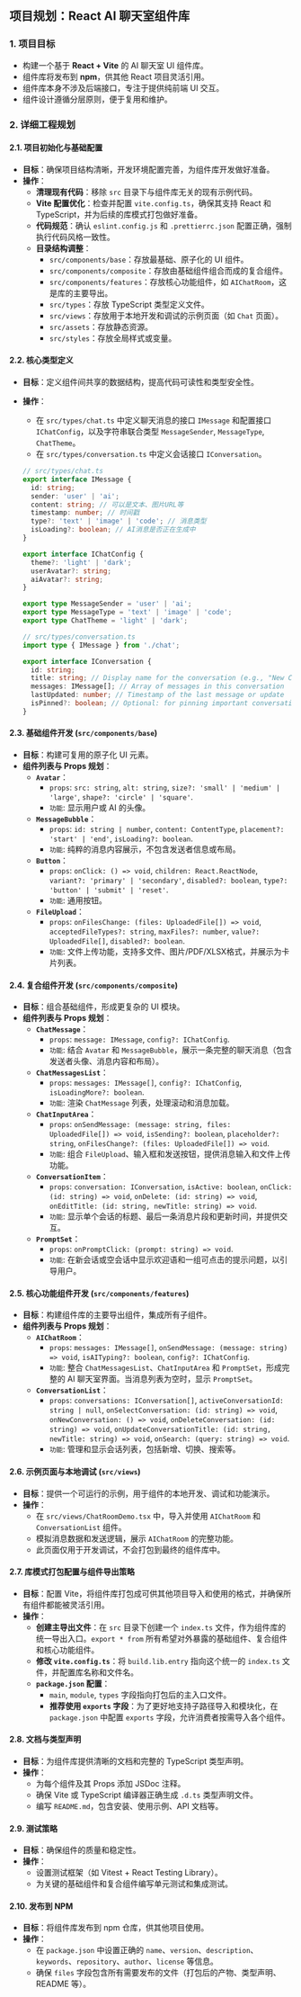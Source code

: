 ## 项目规划：React AI 聊天室组件库

### 1. 项目目标

*   构建一个基于 **React + Vite** 的 AI 聊天室 UI 组件库。
*   组件库将发布到 **npm**，供其他 React 项目灵活引用。
*   组件库本身不涉及后端接口，专注于提供纯前端 UI 交互。
*   组件设计遵循分层原则，便于复用和维护。

### 2. 详细工程规划

#### 2.1. 项目初始化与基础配置

*   **目标**：确保项目结构清晰，开发环境配置完善，为组件库开发做好准备。
*   **操作**：
    *   **清理现有代码**：移除 `src` 目录下与组件库无关的现有示例代码。
    *   **Vite 配置优化**：检查并配置 `vite.config.ts`，确保其支持 React 和 TypeScript，并为后续的库模式打包做好准备。
    *   **代码规范**：确认 `eslint.config.js` 和 `.prettierrc.json` 配置正确，强制执行代码风格一致性。
    *   **目录结构调整**：
        *   `src/components/base`：存放最基础、原子化的 UI 组件。
        *   `src/components/composite`：存放由基础组件组合而成的复合组件。
        *   `src/components/features`：存放核心功能组件，如 `AIChatRoom`，这是库的主要导出。
        *   `src/types`：存放 TypeScript 类型定义文件。
        *   `src/views`：存放用于本地开发和调试的示例页面（如 `Chat` 页面）。
        *   `src/assets`：存放静态资源。
        *   `src/styles`：存放全局样式或变量。

#### 2.2. 核心类型定义

*   **目标**：定义组件间共享的数据结构，提高代码可读性和类型安全性。
*   **操作**：
    *   在 `src/types/chat.ts` 中定义聊天消息的接口 `IMessage` 和配置接口 `IChatConfig`，以及字符串联合类型 `MessageSender`, `MessageType`, `ChatTheme`。
    *   在 `src/types/conversation.ts` 中定义会话接口 `IConversation`。

    ```typescript
    // src/types/chat.ts
    export interface IMessage {
      id: string;
      sender: 'user' | 'ai';
      content: string; // 可以是文本、图片URL等
      timestamp: number; // 时间戳
      type?: 'text' | 'image' | 'code'; // 消息类型
      isLoading?: boolean; // AI消息是否正在生成中
    }

    export interface IChatConfig {
      theme?: 'light' | 'dark';
      userAvatar?: string;
      aiAvatar?: string;
    }

    export type MessageSender = 'user' | 'ai';
    export type MessageType = 'text' | 'image' | 'code';
    export type ChatTheme = 'light' | 'dark';
    ```

    ```typescript
    // src/types/conversation.ts
    import type { IMessage } from './chat';

    export interface IConversation {
      id: string;
      title: string; // Display name for the conversation (e.g., "New Chat", "Chat about React")
      messages: IMessage[]; // Array of messages in this conversation
      lastUpdated: number; // Timestamp of the last message or update
      isPinned?: boolean; // Optional: for pinning important conversations
    }
    ```

#### 2.3. 基础组件开发 (`src/components/base`)

*   **目标**：构建可复用的原子化 UI 元素。
*   **组件列表与 Props 规划**：
    *   **`Avatar`**：
        *   `props`: `src: string`, `alt: string`, `size?: 'small' | 'medium' | 'large'`, `shape?: 'circle' | 'square'`.
        *   `功能`: 显示用户或 AI 的头像。
    *   **`MessageBubble`**：
        *   `props`: `id: string | number`, `content: ContentType`, `placement?: 'start' | 'end'`, `isLoading?: boolean`.
        *   `功能`: 纯粹的消息内容展示，不包含发送者信息或布局。
    *   **`Button`**：
        *   `props`: `onClick: () => void`, `children: React.ReactNode`, `variant?: 'primary' | 'secondary'`, `disabled?: boolean`, `type?: 'button' | 'submit' | 'reset'`.
        *   `功能`: 通用按钮。
    *   **`FileUpload`**：
        *   `props`: `onFilesChange: (files: UploadedFile[]) => void`, `acceptedFileTypes?: string`, `maxFiles?: number`, `value?: UploadedFile[]`, `disabled?: boolean`.
        *   `功能`: 文件上传功能，支持多文件、图片/PDF/XLSX格式，并展示为卡片列表。

#### 2.4. 复合组件开发 (`src/components/composite`)

*   **目标**：组合基础组件，形成更复杂的 UI 模块。
*   **组件列表与 Props 规划**：
    *   **`ChatMessage`**：
        *   `props`: `message: IMessage`, `config?: IChatConfig`.
        *   `功能`: 结合 `Avatar` 和 `MessageBubble`，展示一条完整的聊天消息（包含发送者头像、消息内容和布局）。
    *   **`ChatMessagesList`**：
        *   `props`: `messages: IMessage[]`, `config?: IChatConfig`, `isLoadingMore?: boolean`.
        *   `功能`: 渲染 `ChatMessage` 列表，处理滚动和消息加载。
    *   **`ChatInputArea`**：
        *   `props`: `onSendMessage: (message: string, files: UploadedFile[]) => void`, `isSending?: boolean`, `placeholder?: string`, `onFilesChange?: (files: UploadedFile[]) => void`.
        *   `功能`: 组合 `FileUpload`、输入框和发送按钮，提供消息输入和文件上传功能。
    *   **`ConversationItem`**：
        *   `props`: `conversation: IConversation`, `isActive: boolean`, `onClick: (id: string) => void`, `onDelete: (id: string) => void`, `onEditTitle: (id: string, newTitle: string) => void`.
        *   `功能`: 显示单个会话的标题、最后一条消息片段和更新时间，并提供交互。
    *   **`PromptSet`**：
        *   `props`: `onPromptClick: (prompt: string) => void`.
        *   `功能`: 在新会话或空会话中显示欢迎语和一组可点击的提示问题，以引导用户。

#### 2.5. 核心功能组件开发 (`src/components/features`)

*   **目标**：构建组件库的主要导出组件，集成所有子组件。
*   **组件列表与 Props 规划**：
    *   **`AIChatRoom`**：
        *   `props`: `messages: IMessage[]`, `onSendMessage: (message: string) => void`, `isAITyping?: boolean`, `config?: IChatConfig`.
        *   `功能`: 整合 `ChatMessagesList`、`ChatInputArea` 和 `PromptSet`，形成完整的 AI 聊天室界面。当消息列表为空时，显示 `PromptSet`。
    *   **`ConversationList`**：
        *   `props`: `conversations: IConversation[]`, `activeConversationId: string | null`, `onSelectConversation: (id: string) => void`, `onNewConversation: () => void`, `onDeleteConversation: (id: string) => void`, `onUpdateConversationTitle: (id: string, newTitle: string) => void`, `onSearch: (query: string) => void`.
        *   `功能`: 管理和显示会话列表，包括新增、切换、搜索等。

#### 2.6. 示例页面与本地调试 (`src/views`)

*   **目标**：提供一个可运行的示例，用于组件的本地开发、调试和功能演示。
*   **操作**：
    *   在 `src/views/ChatRoomDemo.tsx` 中，导入并使用 `AIChatRoom` 和 `ConversationList` 组件。
    *   模拟消息数据和发送逻辑，展示 `AIChatRoom` 的完整功能。
    *   此页面仅用于开发调试，不会打包到最终的组件库中。

#### 2.7. 库模式打包配置与组件导出策略

*   **目标**：配置 Vite，将组件库打包成可供其他项目导入和使用的格式，并确保所有组件都能被灵活引用。
*   **操作**：
    *   **创建主导出文件**：在 `src` 目录下创建一个 `index.ts` 文件，作为组件库的统一导出入口。`export * from` 所有希望对外暴露的基础组件、复合组件和核心功能组件。
    *   **修改 `vite.config.ts`**：将 `build.lib.entry` 指向这个统一的 `index.ts` 文件，并配置库名称和文件名。
    *   **`package.json` 配置**：
        *   `main`, `module`, `types` 字段指向打包后的主入口文件。
        *   **推荐使用 `exports` 字段**：为了更好地支持子路径导入和模块化，在 `package.json` 中配置 `exports` 字段，允许消费者按需导入各个组件。

#### 2.8. 文档与类型声明

*   **目标**：为组件库提供清晰的文档和完整的 TypeScript 类型声明。
*   **操作**：
    *   为每个组件及其 Props 添加 JSDoc 注释。
    *   确保 Vite 或 TypeScript 编译器正确生成 `.d.ts` 类型声明文件。
    *   编写 `README.md`，包含安装、使用示例、API 文档等。

#### 2.9. 测试策略

*   **目标**：确保组件的质量和稳定性。
*   **操作**：
    *   设置测试框架（如 Vitest + React Testing Library）。
    *   为关键的基础组件和复合组件编写单元测试和集成测试。

#### 2.10. 发布到 NPM

*   **目标**：将组件库发布到 npm 仓库，供其他项目使用。
*   **操作**：
    *   在 `package.json` 中设置正确的 `name`、`version`、`description`、`keywords`、`repository`、`author`、`license` 等信息。
    *   确保 `files` 字段包含所有需要发布的文件（打包后的产物、类型声明、README 等）。
